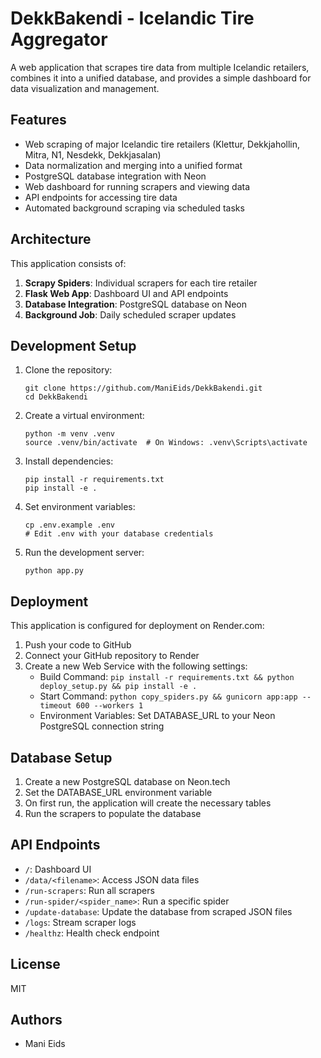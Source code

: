 # DekkBakendi - Icelandic Tire Aggregator

A web application that scrapes tire data from multiple Icelandic retailers, combines it into a unified database, and provides a simple dashboard for data visualization and management.

## Features

- Web scraping of major Icelandic tire retailers (Klettur, Dekkjahollin, Mitra, N1, Nesdekk, Dekkjasalan)
- Data normalization and merging into a unified format
- PostgreSQL database integration with Neon
- Web dashboard for running scrapers and viewing data
- API endpoints for accessing tire data
- Automated background scraping via scheduled tasks

## Architecture

This application consists of:

1. **Scrapy Spiders**: Individual scrapers for each tire retailer
2. **Flask Web App**: Dashboard UI and API endpoints
3. **Database Integration**: PostgreSQL database on Neon
4. **Background Job**: Daily scheduled scraper updates

## Development Setup

1. Clone the repository:
   ```
   git clone https://github.com/ManiEids/DekkBakendi.git
   cd DekkBakendi
   ```

2. Create a virtual environment:
   ```
   python -m venv .venv
   source .venv/bin/activate  # On Windows: .venv\Scripts\activate
   ```

3. Install dependencies:
   ```
   pip install -r requirements.txt
   pip install -e .
   ```

4. Set environment variables:
   ```
   cp .env.example .env
   # Edit .env with your database credentials
   ```

5. Run the development server:
   ```
   python app.py
   ```

## Deployment

This application is configured for deployment on Render.com:

1. Push your code to GitHub
2. Connect your GitHub repository to Render
3. Create a new Web Service with the following settings:
   - Build Command: `pip install -r requirements.txt && python deploy_setup.py && pip install -e .`
   - Start Command: `python copy_spiders.py && gunicorn app:app --timeout 600 --workers 1`
   - Environment Variables: Set DATABASE_URL to your Neon PostgreSQL connection string

## Database Setup

1. Create a new PostgreSQL database on Neon.tech
2. Set the DATABASE_URL environment variable
3. On first run, the application will create the necessary tables
4. Run the scrapers to populate the database

## API Endpoints

- `/`: Dashboard UI
- `/data/<filename>`: Access JSON data files
- `/run-scrapers`: Run all scrapers
- `/run-spider/<spider_name>`: Run a specific spider
- `/update-database`: Update the database from scraped JSON files
- `/logs`: Stream scraper logs
- `/healthz`: Health check endpoint

## License

MIT

## Authors

- Mani Eids
